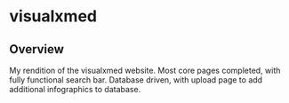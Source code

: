 # visualxmed

## Overview

My rendition of the visualxmed website. Most core pages completed, with fully functional search bar. Database driven, with upload page to add additional infographics to database. 
